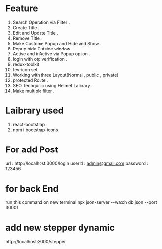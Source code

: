 # Feature 
1. Search Operation via Filter .
2. Create Title . 
3. Edit and Update Title .
4. Remove Title .
5. Make Custome Popup and Hide and Show .
6. Popup hide Outside window .
7. Active and inActive via Popup option .
8. login with otp verification .
9. redux-toolkit
10. fev-icon set
11. Working with three Layout(Normal , public , private)
12. protected Route . 
13. SEO Techqunic using Helmet Laibrary .
14. Make multiple filter .

# Laibrary used
1. react-bootstrap
2. npm i bootstrap-icons

# For add Post 
url : http://localhost:3000/login
userId : admin@gmail.com
password : 123456


# for back End
run this command on new terminal
npx json-server --watch db.json --port 30001

# add new stepper dynamic
http://localhost:3000/stepper